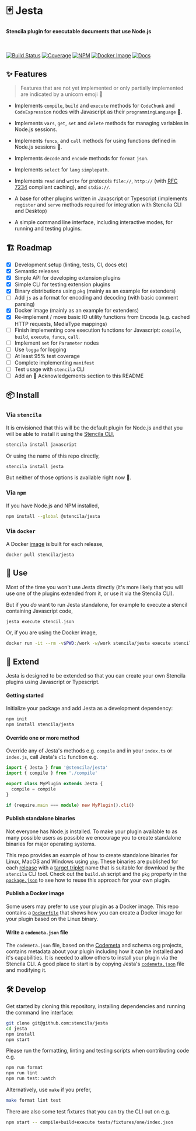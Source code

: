 # 🃏 Jesta

#### Stencila plugin for executable documents that use Node.js

<br>

[![Build Status](https://dev.azure.com/stencila/stencila/_apis/build/status/stencila.jesta?branchName=main)](https://dev.azure.com/stencila/stencila/_build/latest?definitionId=13&branchName=main)
[![Coverage](https://codecov.io/gh/stencila/jesta/branch/main/graph/badge.svg)](https://codecov.io/gh/stencila/jesta)
[![NPM](https://img.shields.io/npm/v/@stencila/jesta?logo=npm)](https://www.npmjs.com/package/@stencila/jesta)
[![Docker Image](https://img.shields.io/docker/v/stencila/jesta?label=docker&logo=docker)](https://hub.docker.com/r/stencila/jesta)
[![Docs](https://img.shields.io/badge/docs-latest-blue.svg)](https://stencila.github.io/jesta/)

## ✨ Features

> Features that are not yet implemented or only partially implemented are indicated by a unicorn emoji 🦄

- Implements `compile`, `build` and `execute` methods for `CodeChunk` and `CodeExpression` nodes with Javascript as their `programmingLanguage` 🦄.

- Implements `vars`, `get`, `set` and `delete` methods for managing variables in Node.js sessions.

- Implements `funcs`, and `call` methods for using functions defined in Node.js sessions 🦄.

- Implements `decode` and `encode` methods for `format` `json`.

- Implements `select` for `lang` `simplepath`.

- Implements `read` and `write` for protocols `file://`, `http://` (with [RFC 7234](http://httpwg.org/specs/rfc7234.html) compliant caching), and `stdio://`.

- A base for other plugins written in Javascript or Typescript (implements `register` and `serve` methods required for integration with Stencila CLI and Desktop)

- A simple command line interface, including interactive modes, for running and testing plugins.

## 🏗️ Roadmap

- [x] Development setup (linting, tests, CI, docs etc)
- [x] Semantic releases
- [x] Simple API for developing extension plugins
- [x] Simple CLI for testing extension plugins
- [x] Binary distributions using `pkg` (mainly as an example for extenders)
- [ ] Add `js` as a format for encoding and decoding (with basic comment parsing)
- [x] Docker image (mainly as an example for extenders)
- [x] Re-implement / move basic IO utility functions from Encoda (e.g. cached HTTP requests, MediaType mappings)
- [ ] Finish implementing core execution functions for Javascript: `compile`, `build`, `execute`, `funcs`, `call`.
- [ ] Implement `set` for `Parameter` nodes
- [ ] Use `logga` for logging
- [ ] At least 95% test coverage
- [ ] Complete implementing `manifest`
- [ ] Test usage with `stencila` CLI
- [ ] Add an 🙏 Acknowledgements section to this README

## 📦 Install

### Via `stencila`

It is envisioned that this will be the default plugin for Node.js and that you will be able to install it using the [Stencila CLI](https://github.com/stencila/stencila),

```sh
stencila install javascript
```

Or using the name of this repo directly,

```sh
stencila install jesta
```

But neither of those options is available right now 🦄.

### Via `npm`

If you have Node.js and NPM installed,

```sh
npm install --global @stencila/jesta
```

### Via `docker`

A Docker [image](https://hub.docker.com/r/stencila/jesta) is built for each release,

```sh
docker pull stencila/jesta
```

## 🚀 Use

Most of the time you won't use Jesta directly (it's more likely that you will use one of the plugins extended from it, or use it via the Stencila CLI).

But if you _do_ want to run Jesta standalone, for example to execute a stencil containing Javascript code,

```sh
jesta execute stencil.json
```

Or, if you are using the Docker image,

```sh
docker run -it --rm -v$PWD:/work -w/work stencila/jesta execute stencil.json
```

## 💪 Extend

Jesta is designed to be extended so that you can create your own Stencila plugins using Javascript or Typescript.

#### Getting started

Initialize your package and add Jesta as a development dependency:

```sh
npm init
npm install stencila/jesta
```

#### Override one or more method

Override any of Jesta's methods e.g. `compile` and in your `index.ts` or `index.js`, call Jesta's `cli` function e.g.

```ts
import { Jesta } from '@stencila/jesta'
import { compile } from './compile'

export class MyPlugin extends Jesta {
  compile = compile
}

if (require.main === module) new MyPlugin().cli()
```

#### Publish standalone binaries

Not everyone has Node.js installed. To make your plugin available to as many possible users as possible we encourage you to create standalone binaries for major operating systems.

This repo provides an example of how to create standalone binaries for Linux, MacOS and Windows using [`pkg`](https://github.com/vercel/pkg). These binaries are published for each [release](https://github.com/stencila/jesta/releases) with a [target triplet](https://wiki.osdev.org/Target_Triplet) name that is suitable for download by the `stencila` CLI tool. Check out the `build.sh` script and the `pkg` property in the [`package.json`](package.json) to see how to reuse this approach for your own plugin.

#### Publish a Docker image

Some users may prefer to use your plugin as a Docker image. This repo contains a [`Dockerfile`](Dockerfile) that shows how you can create a Docker image for your plugin based on the Linux binary.

#### Write a `codemeta.json` file

The `codemeta.json` file, based on the [Codemeta](https://codemeta.github.io/) and schema.org projects, contains metadata about your plugin including how it can be installed and it's capabilities. It is needed to allow others to install your plugin via the Stencila CLI. A good place to start is by copying Jesta's [`codemeta.json`](codemeta.json) file and modifying it.

## 🛠️ Develop

Get started by cloning this repository, installing dependencies and running the command line interface:

```sh
git clone git@github.com:stencila/jesta
cd jesta
npm install
npm start
```

Please run the formatting, linting and testing scripts when contributing code e.g.

```sh
npm run format
npm run lint
npm run test::watch
```

Alternatively, use `make` if you prefer,

```sh
make format lint test
```

There are also some test fixtures that you can try the CLI out on e.g.

```sh
npm start -- compile+build+execute tests/fixtures/one/index.json
```
